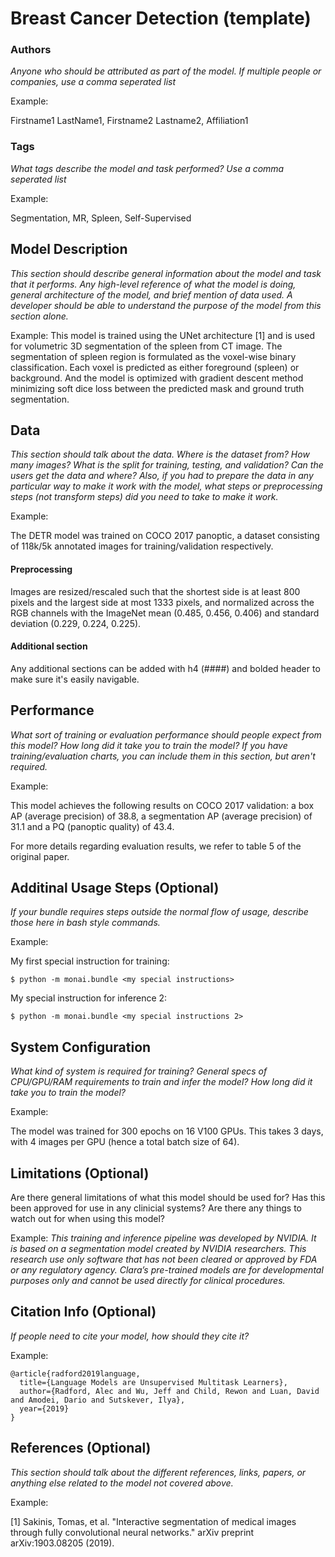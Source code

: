 # Breast Cancer Detection (template)

### **Authors**
*Anyone who should be attributed as part of the model. If multiple people or companies, use a comma seperated list*

Example:

Firstname1 LastName1, Firstname2 Lastname2, Affiliation1

### **Tags**
*What tags describe the model and task performed? Use a comma seperated list*

Example:

Segmentation, MR, Spleen, Self-Supervised

## **Model Description**
*This section should describe general information about the model and task that it performs.  Any high-level reference of what the model is doing, general architecture of the model, and brief mention of data used.  A developer should be able to understand the purpose of the model from this section alone.*

Example:
This model is trained using the UNet architecture [1] and is used for volumetric 3D segmentation of the spleen from CT image. The segmentation of spleen region is formulated as the voxel-wise binary classification. Each voxel is predicted as either foreground (spleen) or background. And the model is optimized with gradient descent method minimizing soft dice loss between the predicted mask and ground truth segmentation.


## **Data**
*This section should talk about the data. Where is the dataset from? How many images? What is the split for training, testing, and validation? Can the users get the data and where? Also, if you had to prepare the data in any particular way to make it work with the model, what steps or preprocessing steps (not transform steps) did you need to take to make it work.*

Example:

The DETR model was trained on COCO 2017 panoptic, a dataset consisting of 118k/5k annotated images for training/validation respectively.

#### **Preprocessing**
Images are resized/rescaled such that the shortest side is at least 800 pixels and the largest side at most 1333 pixels, and normalized across the RGB channels with the ImageNet mean (0.485, 0.456, 0.406) and standard deviation (0.229, 0.224, 0.225).

#### **Additional section**
Any additional sections can be added with h4 (####) and bolded header to make sure it's easily navigable.


## **Performance**
*What sort of training or evaluation performance should people expect from this model? How long did it take you to train the model? If you have training/evaluation charts, you can include them in this section, but aren't required.*

Example:

This model achieves the following results on COCO 2017 validation: a box AP (average precision) of 38.8, a segmentation AP (average precision) of 31.1 and a PQ (panoptic quality) of 43.4.

For more details regarding evaluation results, we refer to table 5 of the original paper.


## **Additinal Usage Steps** (Optional)
*If your bundle requires steps outside the normal flow of usage, describe those here in bash style commands.*

Example:

My first special instruction for training:
```
$ python -m monai.bundle <my special instructions>
```
My special instruction for inference 2:
```
$ python -m monai.bundle <my special instructions 2>
```

## **System Configuration**
*What kind of system is required for training? General specs of CPU/GPU/RAM requirements to train and infer the model? How long did it take you to train the model?*

Example:

The model was trained for 300 epochs on 16 V100 GPUs. This takes 3 days, with 4 images per GPU (hence a total batch size of 64).

## **Limitations** (Optional)
Are there general limitations of what this model should be used for? Has this been approved for use in any clinicial systems? Are there any things to watch out for when using this model?

Example:
*This training and inference pipeline was developed by NVIDIA. It is based on a segmentation model created by NVIDIA researchers. This research use only software that has not been cleared or approved by FDA or any regulatory agency. Clara’s pre-trained models are for developmental purposes only and cannot be used directly for clinical procedures.*

## **Citation Info** (Optional)
*If people need to cite your model, how should they cite it?*

Example:

```
@article{radford2019language,
  title={Language Models are Unsupervised Multitask Learners},
  author={Radford, Alec and Wu, Jeff and Child, Rewon and Luan, David and Amodei, Dario and Sutskever, Ilya},
  year={2019}
}
```

## **References** (Optional)
*This section should talk about the different references, links, papers, or anything else related to the model not covered above.*

Example:

[1] Sakinis, Tomas, et al. "Interactive segmentation of medical images through fully convolutional neural networks." arXiv preprint arXiv:1903.08205 (2019).
